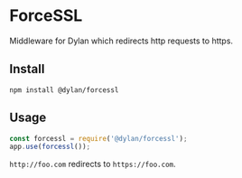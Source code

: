 # ForceSSL

Middleware for Dylan which redirects http requests to https.

## Install

`npm install @dylan/forcessl`

## Usage

``` js
const forcessl = require('@dylan/forcessl');
app.use(forcessl());
```

`http://foo.com` redirects to `https://foo.com`.
